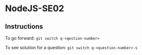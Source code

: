 # NodeJS-SE02

## Instructions

To go forward:
`git switch q-<qestion-number>`

To see solution for a question:
`git switch q-<question-number>-s`
